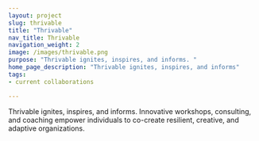 ```yaml
---
layout: project
slug: thrivable
title: "Thrivable"
nav_title: Thrivable
navigation_weight: 2
image: /images/thrivable.png
purpose: "Thrivable ignites, inspires, and informs. "
home_page_description: "Thrivable ignites, inspires, and informs"
tags:
- current collaborations

---
```

Thrivable ignites, inspires, and informs. Innovative workshops, consulting, and coaching empower individuals to co-create resilient, creative, and adaptive organizations.